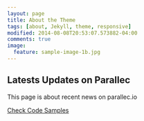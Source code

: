```yaml
---
layout: page
title: About the Theme
tags: [about, Jekyll, theme, responsive]
modified: 2014-08-08T20:53:07.573882-04:00
comments: true
image:
  feature: sample-image-1b.jpg
---
```



## Latests Updates on Parallec

This page is about recent news on parallec.io 

<a markdown="0" href="http://www.parallec.io/#code-sample" class="btn">Check Code Samples</a>
